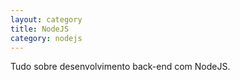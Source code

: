 ```yaml
---
layout: category
title: NodeJS
category: nodejs
---
```


Tudo sobre desenvolvimento back-end com NodeJS.

